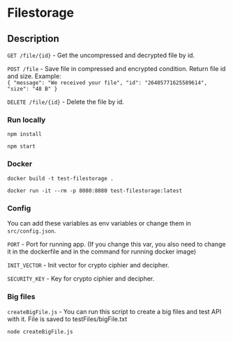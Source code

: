 # Filestorage

## Description

`GET /file/{id}` - Get the uncompressed and decrypted file by id.

`POST /file` - Save file in compressed and encrypted condition.
Return file id and size. Example: \
`{ "message": "We received your file", "id": "26405771625589614", "size": "48 B" }`

`DELETE /file/{id}` - Delete the file by id.

### Run locally

`npm install`

`npm start`

### Docker

`docker build -t test-filestorage .`

`docker run -it --rm -p 8080:8080 test-filestorage:latest`

### Config

You can add these variables as env variables or change them in `src/config.json`.

`PORT` - Port for running app. (If you change this var, you also need to change it in the dockerfile and in the command for running docker image)

`INIT_VECTOR` - Init vector for crypto ciphier and decipher.

`SECURITY_KEY` - Key for crypto ciphier and decipher.

### Big files

`createBigFile.js` - You can run this script to create a big files and test API with it. File is saved to testFiles/bigFile.txt

`node createBigFile.js`
